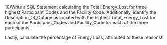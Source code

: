 10)Write a SQL Statement calculating the Total_Energy_Lost for three highest Participant_Codes and the Facility_Code. Additionally, identify the Description_Of_Outage associated with the highest Total_Energy_Lost for each of the Participant_Codes and Facility_Code for each of the three participants.

Lastly, calculate the percentage of Energy Loss, attributed to these reasons!